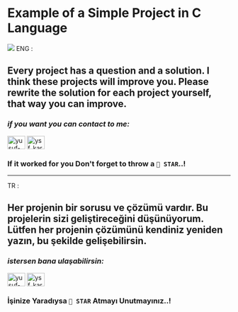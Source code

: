 #  Example of a Simple Project in C Language
![](https://upload.wikimedia.org/wikipedia/commons/thumb/1/18/C_Programming_Language.svg/1200px-C_Programming_Language.svg.png)
ENG :
 ## Every project has a question and a solution. I think these projects will improve you. Please rewrite the solution for each project yourself, that way you can improve.


### ***if you want you can contact to me:***

  <a href="https://linkedin.com/in/yusuf-karakurt" target="blank"><img align="center" src="https://raw.githubusercontent.com/rahuldkjain/github-profile-readme-generator/master/src/images/icons/Social/linked-in-alt.svg" alt="yusuf-karakurt" height="30" width="40" /></a>
<a href="https://instagram.com/ysf_karakurtt" target="blank"><img align="center" src="https://raw.githubusercontent.com/rahuldkjain/github-profile-readme-generator/master/src/images/icons/Social/instagram.svg" alt="ysf_karakurtt" height="30" width="40" /></a>

### If it worked for you  Don't forget to throw a `🌟 STAR`..! 

********************************************************
TR :
 ## Her projenin bir sorusu ve çözümü vardır. Bu projelerin sizi geliştireceğini düşünüyorum. Lütfen her projenin çözümünü kendiniz yeniden yazın, bu şekilde gelişebilirsin.
 

### ***istersen bana ulaşabilirsin:***

<a href="https://linkedin.com/in/yusuf-karakurt" target="blank"><img align="center" src="https://raw.githubusercontent.com/rahuldkjain/github-profile-readme-generator/master/src/images/icons/Social/linked-in-alt.svg" alt="yusuf-karakurt" height="30" width="40" /></a>
<a href="https://instagram.com/ysf_karakurtt" target="blank"><img align="center" src="https://raw.githubusercontent.com/rahuldkjain/github-profile-readme-generator/master/src/images/icons/Social/instagram.svg" alt="ysf_karakurtt" height="30" width="40" /></a>


### İşinize Yaradıysa `🌟 STAR` Atmayı Unutmayınız..!
